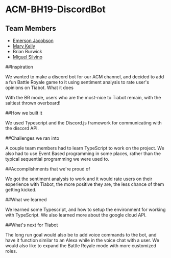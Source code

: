 # ACM-BH19-DiscordBot

## Team Members
- [Emerson Jacobson](https://github.com/emwjacobson)
- [Mary Kelly](https://github.com/BatheTheWails)
- Brian Burwick
- [Miguel Silvino](https://github.com/Globalnet626/)


##Inspiration

We wanted to make a discord bot for our ACM channel, and decided to add a fun Battle Royale game to it using sentiment analysis to rate user's opinions on Tiabot.
What it does

With the BR mode, users who are the most-nice to Tiabot remain, with the saltiest thrown overboard!

##How we built it

We used Typescript and the Discord.js framework for communicating with the discord API.

##Challenges we ran into

A couple team members had to learn TypeScript to work on the project. We also had to use Event Based programming in some places, rather than the typical sequential programming we were used to.

##Accomplishments that we're proud of

We got the sentiment analysis to work and it would rate users on their experience with Tiabot, the more positive they are, the less chance of them getting kicked.

##What we learned

We learned some Typescript, and how to setup the environment for working with TypeScript. We also learned more about the google cloud API.

##What's next for Tiabot

The long run goal would also be to add voice commands to the bot, and have it function similar to an Alexa while in the voice chat with a user. We would also like to expand the Battle Royale mode with more customized roles.
